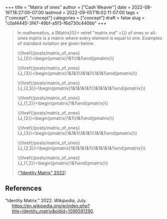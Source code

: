 +++
title = "Matrix of ones"
author = ["Cash Weaver"]
date = 2022-08-19T18:27:00-07:00
lastmod = 2022-09-05T16:02:11-07:00
tags = ["concept", "concept"]
categories = ["concept"]
draft = false
slug = "c0af4445-3f47-49bf-a5f3-f6d730c440bb"
+++

> In mathematics, a [Matrix]({{< relref "matrix.md" >}}) of ones or all-ones matrix is a matrix where every element is equal to one. Examples of standard notation are given below:
>
> \\(\href{/posts/matrix_of_ones}{J\_{2}}=\begin{pmatrix}1&1\\\1&1\end{pmatrix}\\)
>
> \\(\href{/posts/matrix_of_ones}{J\_{3}}=\begin{pmatrix}1&1&1\\\1&1&1\\\1&1&1\end{pmatrix}\\)
>
> \\(\href{/posts/matrix_of_ones}{J\_{2,5}}=\begin{pmatrix}1&1&1&1&1\\\1&1&1&1&1\end{pmatrix}\\)
>
> \\(\href{/posts/matrix_of_ones}{J\_{1,2}}=\begin{pmatrix}1&1\end{pmatrix}\\)
>
> \\(\href{/posts/matrix_of_ones}{J\_{2}}=\begin{pmatrix}1&1\\\1&1\end{pmatrix}\\)
>
> \\(\href{/posts/matrix_of_ones}{J\_{3}}=\begin{pmatrix}1&1&1\\\1&1&1\\\1&1&1\end{pmatrix}\\)
>
> \\(\href{/posts/matrix_of_ones}{J\_{2,5}}=\begin{pmatrix}1&1&1&1&1\\\1&1&1&1&1\end{pmatrix}\\)
>
> \\(\href{/posts/matrix_of_ones}{J\_{1,2}}=\begin{pmatrix}1&1\end{pmatrix}\\)
>
> (<a href="#citeproc_bib_item_1">“Identity Matrix” 2022</a>)

## References

<style>.csl-entry{text-indent: -1.5em; margin-left: 1.5em;}</style><div class="csl-bib-body">
  <div class="csl-entry"><a id="citeproc_bib_item_1"></a>“Identity Matrix.” 2022. <i>Wikipedia</i>, July. <a href="https://en.wikipedia.org/w/index.php?title=Identity_matrix&oldid=1096591290">https://en.wikipedia.org/w/index.php?title=Identity_matrix&#38;oldid=1096591290</a>.</div>
</div>
